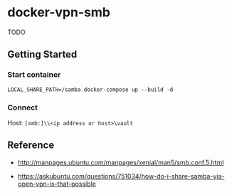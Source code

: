 # docker-vpn-smb

TODO 

## Getting Started

### Start container
```
LOCAL_SHARE_PATH=/samba docker-compose up --build -d
```

### Connect

Host: `[smb:]\\<ip address or host>\vault`

## Reference

* http://manpages.ubuntu.com/manpages/xenial/man5/smb.conf.5.html

* https://askubuntu.com/questions/751034/how-do-i-share-samba-via-open-vpn-is-that-possible
